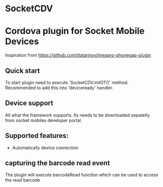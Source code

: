 # SocketCDV
Cordova plugin for Socket Mobile Devices 
========================
Inspiration from https://github.com/ttatarinov/lineapro-phonegap-plugin


## Quick start
To start plugin need to execute 'SocketCDV.initDT()' method. 
Recommended to add this into 'deviceready' handler.

## Device support
All what the framework supports. Its needs to be downloaded sepatetly from socket mobiles developer portal.

## Supported features:

* Automatically device connection

## capturing the barcode read event
The plugin will execute barcodeRead function which can be used to access the read barcode

<script>
            var barcodeData = function (barcode, type) {
                console.log(barcode);
                // your code here
            };
</script>            
